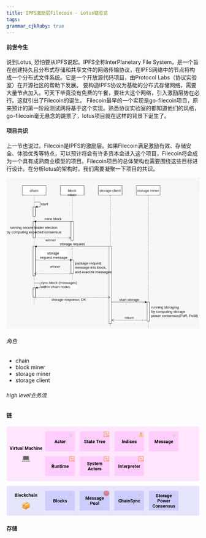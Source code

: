 ```yaml
---
title: IPFS激励层Filecoin - Lotus链总览
tags: 
grammar_cjkRuby: true
---
```

#### 前世今生
说到Lotus, 恐怕要从IPFS说起。IPFS全称InterPlanetary File System，是一个旨在创建持久且分布式存储和共享文件的网络传输协议，在IPFS网络中的节点将构成一个分布式文件系统。它是一个开放源代码项目，由Protocol Labs（协议实验室）在开源社区的帮助下发展。
要构造IPFS协议为基础的分布式存储网络，需要大量节点加入。可天下毕竟没有免费的午餐，要壮大这个网络，引入激励层势在必行。这就引出了Filecoin的诞生。
Filecoin最早的一个实现是go-filecoin项目，原来预计的第一阶段测试网将基于这个实现。熟悉协议实验室的都知道他们的风格，go-filecoin毫无悬念的跳票了，lotus项目就在这样的背景下诞生了。

#### 项目共识
上一节也说过，Filecoin是IPFS的激励层。如果Filecoin满足激励有效、存储安全、体验优秀等特点，可以预计将会有许多资本会进入这个项目，Filecoin将会成为一个具有成熟商业模型的项目。Filecoin项目的总体架构也需要围绕这些目标进行设计。在分析lotus的架构时，我们需要凝聚一下项目的共识。

![enter description here](./images/Screenshot_from_2020-02-15_23-16-21.png)
###### 角色
- chain
- block miner
- storage miner
- storage client
###### high level业务流


#### 链
![enter description here](./images/Screenshot_from_2020-02-14_23-00-26.png)



#### 存储
